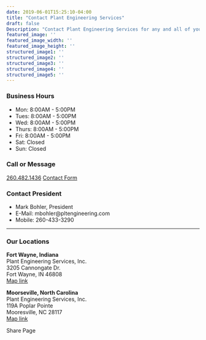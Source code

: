 ```yaml
---
date: 2019-06-01T15:25:10-04:00
title: "Contact Plant Engineering Services"
draft: false
Description: "Contact Plant Engineering Services for any and all of your Plant / Manufaturing Facility Press needs; build custom, rebuild or relocate."
featured_image: ''
featured_image_width: ''
featured_image_height: ''
structured_image1: ''
structured_image2: ''
structured_image3: ''
structured_image4: ''
structured_image5: ''
---
```



<amp-img class="" src="/homepage-slider-image-01.jpg" width="900" height="550" alt="Plant Engineering Services facility image in Fort Wayne, Indiana" title="Plant Engineering Services facility in Fort Wayne, Indiana" layout="responsive">
</amp-img>

<div class="flex flex-wrap pb4">
	<div>
	<h3 class="h4 col-12 mx4 pb3 pt3"><strong>Business Hours</strong></h3>
	<ul>
		<li>Mon: 8:00AM - 5:00PM</li>
		<li>Tues: 8:00AM - 5:00PM</li>
		<li>Wed: 8:00AM - 5:00PM</li>
		<li>Thurs: 8:00AM - 5:00PM</li>
		<li>Fri: 8:00AM - 5:00PM</li>
		<li>Sat: Closed</li>
		<li>Sun: Closed</li>
	</ul>
</div>
<div>
<h3 class="h4 col-12 mx4 pb3 pt3"><strong>Call or Message</strong></h3>
<a href="tel:2604821436" class="mt2 h4 col-10 mx4 pb3 pt3 ampstart-btn ampstart-btn-primary caps inline-block center">260.482.1436</a> <a href="/contact/#contact-form" class="mt2 h4 col-10 mx4 pb3 pt3 ampstart-btn ampstart-btn-primary caps inline-block center">Contact Form</a> 
</div>

<div>
<h3 class="h4 col-12 mx4 pb3 pt3"><strong>Contact President</strong></h3>
<ul class="list-reset  col-12 mx4 pb3 ">
	<li>Mark Bohler, President</li>
	<li>E-Mail: mbohler@pltengineering.com </li>
	<li>Mobile: 260-433-3290  </li>
</ul>
</div>

</div>

---


### Our Locations 

**Fort Wayne, Indiana**  
Plant Engineering Services, Inc.  
3205 Cannongate Dr.  
Fort Wayne, IN 46808  
[Map link](https://www.google.com/maps/place/Plant+Engineering+Services+Inc/@41.0998844,-85.1999126,13z/data=!4m19!1m13!4m12!1m4!2m2!1d-85.1375636!2d41.0880813!4e1!1m6!1m2!1s0x8815e3feb1df8423:0xdc36d67864f8d45b!2sPlant+Engineering+Services+Inc+Fort+Wayne,+IN+46808!2m2!1d-85.184636!2d41.104501!3m4!1s0x8815e3feb1df8423:0xdc36d67864f8d45b!8m2!3d41.104501!4d-85.184636)  

**Moorseville, North Carolina**  
Plant Engineering Services, Inc.  
119A Poplar Pointe  
Mooresville, NC 28117  
[Map link](https://www.google.com/maps/place/119+Poplar+Pointe+Dr,+Mooresville,+NC+28117/@35.6009,-80.851125,17z/data=!3m1!4b1!4m5!3m4!1s0x885155035f0ec6cd:0xe612af474c201383!8m2!3d35.6009!4d-80.8489363)  

<div class="h4 col-10 pb1 pt1">Share Page</div>
<div class="ampstart-social-box col-10 pb1 pt1">
  <amp-social-share type="twitter" aria-label="Share this on Twitter"></amp-social-share>
  <amp-social-share type="facebook" data-param-text="Plant Engineering Services" data-param-href="https://pltengineering.com" data-param-app_id="{{ $.Site.Params.facebookAppId }}" aria-label="Share this on Facebook"></amp-social-share>
  <amp-social-share type="pinterest" aria-label="Share this on pintrest"></amp-social-share>
</div>

<div id="contact-form">
<amp-iframe width="900" height="1400"
    sandbox="allow-scripts allow-same-origin allow-popups-to-escape-sandbox allow-forms"
    layout="responsive"
    frameborder="0"
    src="https://docs.google.com/forms/d/e/1FAIpQLSc_pqzYSvBkZMAA68KElP8aVhQjcvviWk38aZ3b0LM9kSQqag/viewform?embedded=true">
</amp-iframe>
</div>